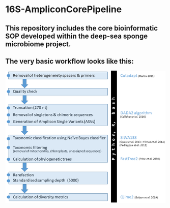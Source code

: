 # 16S-AmpliconCorePipeline
## This repository includes the core bioinformatic SOP developed within the deep-sea sponge microbiome project.
## The very basic workflow looks like this:
![png](workflow.png)
